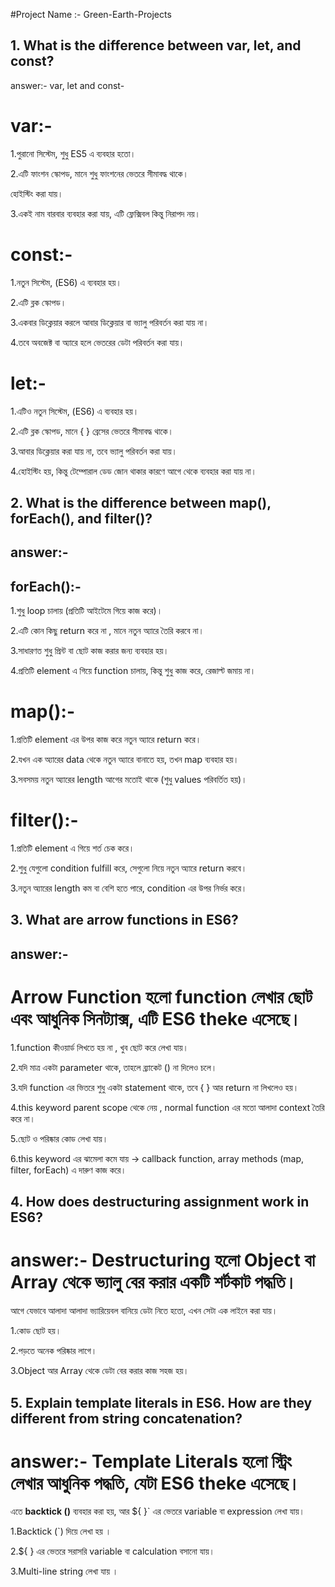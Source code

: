 #Project Name :- Green-Earth-Projects

## 1. What is the difference between var, let, and const?
answer:- var, let and const-
# var:-

1.পুরানো সিস্টেম, শুধু ES5 এ ব্যবহার হতো।

2.এটি ফাংশন স্কোপড, মানে শুধু ফাংশনের ভেতরে সীমাবদ্ধ থাকে।

হোইস্টিং করা যায়।

3.একই নাম বারবার ব্যবহার করা যায়, এটি ফ্লেক্সিবল কিন্তু নিরাপদ নয়।

# const:-

1.নতুন সিস্টেম, (ES6) এ ব্যবহার হয়।

2.এটি ব্লক স্কোপড।

3.একবার ডিক্লেয়ার করলে আবার ডিক্লেয়ার বা ভ্যালু পরিবর্তন করা যায় না।

4.তবে অবজেক্ট বা অ্যারে হলে ভেতরের ডেটা পরিবর্তন করা যায়।

# let:-

1.এটিও নতুন সিস্টেম, (ES6) এ ব্যবহার হয়।

2.এটি ব্লক স্কোপড, মানে { } ব্রেসের ভেতরে সীমাবদ্ধ থাকে।

3.আবার ডিক্লেয়ার করা যায় না, তবে ভ্যালু পরিবর্তন করা যায়।

4.হোইস্টিং হয়, কিন্তু টেম্পোরাল ডেড জোন থাকার কারণে আগে থেকে ব্যবহার করা যায় না।





## 2. What is the difference between map(), forEach(), and filter()?
## answer:-
## forEach():-
1.শুধু loop চালায় (প্রতিটি আইটেমে গিয়ে কাজ করে)।

2.এটি কোন কিছু return করে না , মানে নতুন অ্যারে তৈরি করবে না।

3.সাধারণত শুধু প্রিন্ট বা ছোট কাজ করার জন্য ব্যবহার হয়।

4.প্রতিটি element এ গিয়ে function চালায়, কিন্তু শুধু কাজ করে, রেজাল্ট জমায় না।

# map():-

1.প্রতিটি element এর উপর কাজ করে নতুন অ্যারে return করে।

2.যখন এক অ্যারের data থেকে নতুন অ্যারে বানাতে হয়, তখন map ব্যবহার হয়।

3.সবসময় নতুন অ্যারের length আগের মতোই থাকে (শুধু values পরিবর্তিত হয়)।


# filter():-

1.প্রতিটি element এ গিয়ে শর্ত চেক করে।

2.শুধু যেগুলো condition fulfill করে, সেগুলো নিয়ে নতুন অ্যারে return করবে।

3.নতুন অ্যারের length কম বা বেশি হতে পারে, condition এর উপর নির্ভর করে।





## 3. What are arrow functions in ES6?
## answer:-
# Arrow Function হলো function লেখার ছোট এবং আধুনিক সিনট্যাক্স, এটি ES6 theke এসেছে।

1.function কীওয়ার্ড লিখতে হয় না , খুব ছোট করে লেখা যায়।

2.যদি মাত্র একটা parameter থাকে, তাহলে ব্র্যাকেট () না দিলেও চলে।

3.যদি function এর ভিতরে শুধু একটা statement থাকে, তবে { } আর return না লিখলেও হয়।

4.this keyword parent scope থেকে নেয় , normal function এর মতো আলাদা context তৈরি করে না।

5.ছোট ও পরিষ্কার কোড লেখা যায়।

6.this keyword এর ঝামেলা কমে যায় → callback function, array methods (map, filter, forEach) এ দারুণ কাজ করে।



## 4. How does destructuring assignment work in ES6?
# answer:- Destructuring হলো Object বা Array থেকে ভ্যালু বের করার একটি শর্টকাট পদ্ধতি।
আগে যেভাবে আলাদা আলাদা ভ্যারিয়েবল বানিয়ে ডেটা নিতে হতো, এখন সেটা এক লাইনে করা যায়।

1.কোড ছোট হয়।

2.পড়তে অনেক পরিষ্কার লাগে।

3.Object আর Array থেকে ডেটা বের করার কাজ সহজ হয়।



## 5. Explain template literals in ES6. How are they different from string concatenation?
# answer:- Template Literals হলো স্ট্রিং লেখার আধুনিক পদ্ধতি, যেটা ES6 theke এসেছে।
এতে **backtick ()** ব্যবহার করা হয়, আর ${ }` এর ভেতরে variable বা expression লেখা যায়।

1.Backtick (`) দিয়ে লেখা হয় ।

2.${ } এর ভেতরে সরাসরি variable বা calculation বসানো যায়।

3.Multi-line string লেখা যায় ।